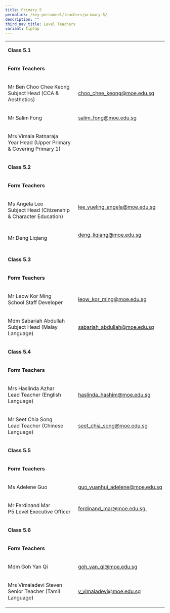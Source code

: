 ```yaml
---
title: Primary 5
permalink: /key-personnel/teachers/primary-5/
description: ""
third_nav_title: Level Teachers
variant: tiptap
---
```

<table style="minWidth: 50px">
<colgroup>
<col>
<col>
</colgroup>
<tbody>
<tr>
<td rowspan="1" colspan="2">
<p><strong>Class 5.1</strong>
</p>
</td>
</tr>
<tr>
<td rowspan="1" colspan="2">
<p><strong>Form Teachers</strong>
</p>
</td>
</tr>
<tr>
<td rowspan="1" colspan="1">
<p>Mr Ben Choo Chee Keong
<br>Subject Head (CCA &amp; Aesthetics)</p>
</td>
<td rowspan="1" colspan="1">
<p><a href="mailto:choo_chee_keong@moe.edu.sg" rel="noopener noreferrer nofollow" target="">choo_chee_keong@moe.edu.sg</a>
<br>
</p>
</td>
</tr>
<tr>
<td rowspan="1" colspan="1">
<p>Mr Salim Fong</p>
</td>
<td rowspan="1" colspan="1">
<p><a href="mailto:salim_fong@moe.edu.sg" rel="noopener noreferrer nofollow" target="">salim_fong@moe.edu.sg</a>
</p>
</td>
</tr>
<tr>
<td rowspan="1" colspan="1">
<p>Mrs Vimala Ratnaraja
<br>Year Head (Upper Primary
<br>&amp; Covering Primary 1)</p>
</td>
<td rowspan="1" colspan="1">
<p></p>
</td>
</tr>
<tr>
<td rowspan="1" colspan="2">
<p><strong>Class 5.2</strong>
</p>
</td>
</tr>
<tr>
<td rowspan="1" colspan="2">
<p><strong>Form Teachers</strong>
</p>
</td>
</tr>
<tr>
<td rowspan="1" colspan="1">
<p>Ms Angela Lee
<br>Subject Head (Citizenship &amp; Character Education)</p>
</td>
<td rowspan="1" colspan="1">
<p><a href="mailto:lee_yueling_angela@moe.edu.sg" rel="noopener noreferrer nofollow" target="">lee_yueling_angela@moe.edu.sg</a>
<br>
<br>
</p>
</td>
</tr>
<tr>
<td rowspan="1" colspan="1">
<p>Mr Deng Liqiang</p>
</td>
<td rowspan="1" colspan="1">
<p><a href="mailto:deng_liqiang@moe.edu.sg" rel="noopener noreferrer nofollow" target="">deng_liqiang@moe.edu.sg</a>
<br>
<br>
</p>
</td>
</tr>
<tr>
<td rowspan="1" colspan="2">
<p><strong>Class 5.3</strong>
</p>
</td>
</tr>
<tr>
<td rowspan="1" colspan="2">
<p><strong>Form Teachers</strong>
</p>
</td>
</tr>
<tr>
<td rowspan="1" colspan="1">
<p>Mr Leow Kor Ming
<br>School Staff Developer</p>
</td>
<td rowspan="1" colspan="1">
<p><a href="mailto:leow_kor_ming@moe.edu.sg" rel="noopener noreferrer nofollow" target="">leow_kor_ming@moe.edu.sg</a>
<br>
</p>
</td>
</tr>
<tr>
<td rowspan="1" colspan="1">
<p>Mdm Sabariah Abdullah
<br>Subject Head (Malay Language)</p>
</td>
<td rowspan="1" colspan="1">
<p><a href="mailto:sabariah_abdullah@moe.edu.sg" rel="noopener noreferrer nofollow" target="">sabariah_abdullah@moe.edu.sg</a>
</p>
</td>
</tr>
<tr>
<td rowspan="1" colspan="2">
<p><strong>Class 5.4</strong>
</p>
</td>
</tr>
<tr>
<td rowspan="1" colspan="2">
<p><strong>Form Teachers</strong>
</p>
</td>
</tr>
<tr>
<td rowspan="1" colspan="1">
<p>Mrs Haslinda Azhar
<br>Lead Teacher (English Language)</p>
</td>
<td rowspan="1" colspan="1">
<p><a href="mailto:haslinda_hashim@moe.edu.sg" rel="noopener noreferrer nofollow" target="">haslinda_hashim@moe.edu.sg</a>
<br>
</p>
</td>
</tr>
<tr>
<td rowspan="1" colspan="1">
<p>Mr Seet Chia Song
<br>Lead Teacher (Chinese Language)</p>
</td>
<td rowspan="1" colspan="1">
<p><a href="mailto:seet_chia_song@moe.edu.sg" rel="noopener noreferrer nofollow" target="">seet_chia_song@moe.edu.sg</a>
<br>
</p>
</td>
</tr>
<tr>
<td rowspan="1" colspan="2">
<p><strong>Class 5.5</strong>
</p>
</td>
</tr>
<tr>
<td rowspan="1" colspan="2">
<p><strong>Form Teachers</strong>
</p>
</td>
</tr>
<tr>
<td rowspan="1" colspan="1">
<p>Ms Adelene Guo</p>
</td>
<td rowspan="1" colspan="1">
<p><a href="mailto:guo_yuanhui_adelene@moe.edu.sg" rel="noopener noreferrer nofollow" target="">guo_yuanhui_adelene@moe.edu.sg</a>
</p>
</td>
</tr>
<tr>
<td rowspan="1" colspan="1">
<p>Mr Ferdinand Mar
<br>P5 Level Executive Officer</p>
</td>
<td rowspan="1" colspan="1">
<p><a href="mailto:ferdinand_mar@moe.edu.sg" rel="noopener noreferrer nofollow" target="">ferdinand_mar@moe.edu.sg&nbsp;</a>
</p>
</td>
</tr>
<tr>
<td rowspan="1" colspan="2">
<p><strong>Class 5.6</strong>
</p>
</td>
</tr>
<tr>
<td rowspan="1" colspan="2">
<p><strong>Form Teachers</strong>
</p>
</td>
</tr>
<tr>
<td rowspan="1" colspan="1">
<p>Mdm Goh Yan Qi</p>
</td>
<td rowspan="1" colspan="1">
<p><a href="mailto:goh_yan_qi@moe.edu.sg" rel="noopener noreferrer nofollow" target="">goh_yan_qi@moe.edu.sg</a>
</p>
</td>
</tr>
<tr>
<td rowspan="1" colspan="1">
<p>Mrs Vimaladevi Steven
<br>Senior Teacher (Tamil Language)</p>
</td>
<td rowspan="1" colspan="1">
<p><a href="mailto:v_vimaladevi@moe.edu.sg" rel="noopener noreferrer nofollow" target="">v_vimaladevi@moe.edu.sg</a>
</p>
</td>
</tr>
</tbody>
</table>
<p></p>
